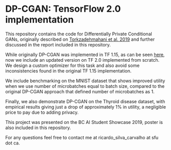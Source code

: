 # DP-CGAN: TensorFlow 2.0 implementation

This repository contains the code for Differentially Private Conditional GANs, originally described on [Torkzadehmahani et al. 2019](http://openaccess.thecvf.com/content_CVPRW_2019/papers/CV-COPS/Torkzadehmahani_DP-CGAN_Differentially_Private_Synthetic_Data_and_Label_Generation_CVPRW_2019_paper.pdf) and further discussed in the report included in this repository.

While originally DP-CGAN was implemented in TF 1.15, as can be seen [here](https://github.com/reihaneh-torkzadehmahani/DP-CGAN), now we include an updated version on TF 2.0 implemented from scratch. We design a custom optimizer for this task and also avoid some inconsistencies found in the original TF 1.15 implementation.

We include benchmarking on the MNIST dataset that shows improved utility when we use number of microbatches equal to batch size, compared to the original DP-CGAN approach that defined number of microbatches as 1.

Finally, we also demonstrate DP-CGAN on the Thyroid disease dataset, with empirical results giving just a drop of approximately  1\% in utility, a negligible price to pay due to adding privacy.

This project was presented on the BC AI Student Showcase 2019, poster is also included in this repository.

For any questions feel free to contact me at ricardo_silva_carvalho at sfu dot ca.
